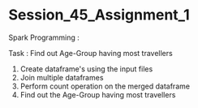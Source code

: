 # Session_45_Assignment_1
Spark Programming :

Task : Find out Age-Group having most travellers

1. Create dataframe's using the input files
2. Join multiple dataframes
3. Perform count operation on the merged dataframe
4. Find out the Age-Group having most travellers
